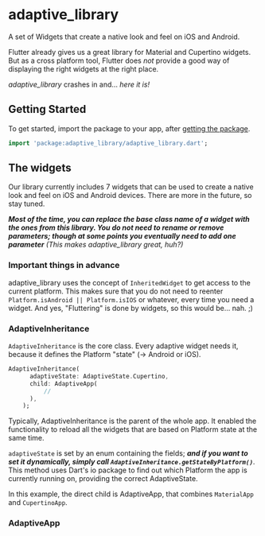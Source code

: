 # adaptive_library

A set of Widgets that create a native look and feel on iOS and Android.

Flutter already gives us a great library for Material and Cupertino widgets.
But as a cross platform tool, Flutter does *not* provide a good way of displaying the right widgets at the right place.

*adaptive_library* crashes in and... *here it is!* 

## Getting Started

To get started, import the package to your app, after [getting the package](https://pub.dev/packages/adaptive_library).

```dart
import 'package:adaptive_library/adaptive_library.dart';
```

## The widgets

Our library currently includes 7 widgets that can be used to create a native look and feel on iOS and Android devices.
There are more in the future, so stay tuned.

***Most of the time, you can replace the base class name of a widget with the ones from this library. You do not need to rename or remove parameters; though at some points you eventually need to add one parameter***
*(This makes adaptive_library great, huh?)*

### Important things in advance

adaptive_library uses the concept of `InheritedWidget` to get access to the current platform. This makes sure that you do not need to reenter `Platform.isAndroid || Platform.isIOS` or whatever, every time you need a widget. And yes, "Fluttering" is done by widgets, so this would be... nah. ;)

### AdaptiveInheritance

`AdaptiveInheritance` is the core class. Every adaptive widget needs it, because it defines the Platform "state" (-> Android or iOS).

```dart
AdaptiveInheritance(
      adaptiveState: AdaptiveState.Cupertino,
      child: AdaptiveApp(
          //
      ),
    );
```

Typically, AdaptiveInheritance is the parent of the whole app. It enabled the functionality to reload all the widgets that are based on Platform state at the same time.

`adaptiveState` is set by an enum containing the fields; ***and if you want to set it dynamically, simply call `AdaptiveInheritance.getStateByPlatform()`***.
This method uses Dart's io package to find out which Platform the app is currently running on, providing the correct AdaptiveState.


In this example, the direct child is AdaptiveApp, that combines `MaterialApp` and `CupertinoApp`.

### AdaptiveApp

